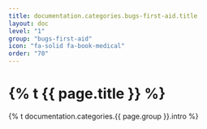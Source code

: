```yaml
---
title: documentation.categories.bugs-first-aid.title
layout: doc
level: "1"
group: "bugs-first-aid"
icon: "fa-solid fa-book-medical"
order: "70"
---
```


# {% t {{ page.title }} %}

{% t documentation.categories.{{ page.group }}.intro %}

